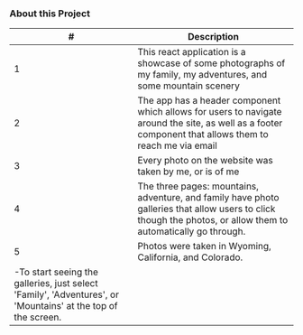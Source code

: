 ### About this Project
|#|Description|
|--|--|
|1|This react application is a showcase of some photographs of my family, my adventures, and some mountain scenery|
|2|The app has a header component which allows for users to navigate around the site, as well as a footer component that allows them to reach me via email|
|3|Every photo on the website was taken by me, or is of me| 
|4|The three pages: mountains, adventure, and family have photo galleries that allow users to click though the photos, or allow them to automatically go through.| 
|5|Photos were taken in Wyoming, California, and Colorado.
-To start seeing the galleries, just select 'Family', 'Adventures', or 'Mountains' at the top of the screen. |